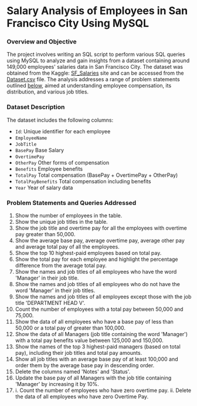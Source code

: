 # Salary Analysis of Employees in San Francisco City Using MySQL

### Overview and Objective
The project involves writing an SQL script to perform various SQL queries using MySQL to analyze and gain insights from a dataset containing around 149,000 employees' salaries data in San Francisco City. The dataset was obtained from the Kaggle: [SF_Salaries](https://www.kaggle.com/datasets/kaggle/sf-salaries) site and can be accessed from the [Dataset.csv](Dataset.csv) file.
The analysis addresses a range of problem statements outlined [below](#Problem-Statements-and-Queries-Addressed), aimed at understanding employee compensation, its distribution, and various job titles.


### Dataset Description
The dataset includes the following columns:
- `Id`: Unique identifier for each employee
- `EmployeeName`
- `JobTitle`
- `BasePay` Base Salary
- `OvertimePay`
- `OtherPay` Other forms of compensation
- `Benefits` Employee benefits
- `TotalPay` Total compensation (BasePay + OvertimePay + OtherPay)
- `TotalPayBenefits` Total compensation including benefits
- `Year` Year of salary data


### Problem Statements and Queries Addressed
1.	Show the number of employees in the table.
2.	Show the unique job titles in the table.
3.	Show the job title and overtime pay for all the employees with overtime pay greater than 50,000.
4.	Show the average base pay, average overtime pay, average other pay and average total pay of all the employees.
5.	Show the top 10 highest-paid employees based on total pay.
6.	Show the total pay for each employee and highlight the percentage difference from the average total pay.
7.	Show the names and job titles of all employees who have the word 'Manager' in their job title.
8.	Show the names and job titles of all employees who do not have the word 'Manager' in their job titles.
9.	Show the names and job titles of all employees except those with the job title 'DEPARTMENT HEAD V'.
10.	Count the number of employees with a total pay between 50,000 and 75,000.
11.	Show the data of all employees who have a base pay of less than 50,000 or a total pay of greater than 100,000.
12.	Show the data of all Managers (job title containing the word 'Manager') with a total pay benefits value between 125,000 and 150,000.
13.	Show the names of the top 3 highest-paid managers (based on total pay), including their job titles and total pay amounts.
14.	Show all job titles with an average base pay of at least 100,000 and order them by the average base pay in descending order.
15.	Delete the columns named 'Notes' and 'Status'.
16.	Update the base pay of all Managers with the job title containing 'Manager' by increasing it by 10%.
17.	i.  Count the number of employees who have zero overtime pay.
    ii. Delete the data of all employees who have zero Overtime Pay.
